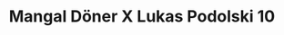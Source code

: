 ---
title: "Mangal Döner X Lukas Podolski 10"
url: /euskirchen/mangal-doener-x-lukas-podolski-10/
---